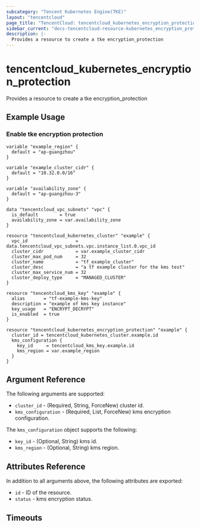 ```yaml
---
subcategory: "Tencent Kubernetes Engine(TKE)"
layout: "tencentcloud"
page_title: "TencentCloud: tencentcloud_kubernetes_encryption_protection"
sidebar_current: "docs-tencentcloud-resource-kubernetes_encryption_protection"
description: |-
  Provides a resource to create a tke encryption_protection
---
```


# tencentcloud_kubernetes_encryption_protection

Provides a resource to create a tke encryption_protection

## Example Usage

### Enable tke encryption protection

```hcl
variable "example_region" {
  default = "ap-guangzhou"
}

variable "example_cluster_cidr" {
  default = "10.32.0.0/16"
}

variable "availability_zone" {
  default = "ap-guangzhou-3"
}

data "tencentcloud_vpc_subnets" "vpc" {
  is_default        = true
  availability_zone = var.availability_zone
}

resource "tencentcloud_kubernetes_cluster" "example" {
  vpc_id                  = data.tencentcloud_vpc_subnets.vpc.instance_list.0.vpc_id
  cluster_cidr            = var.example_cluster_cidr
  cluster_max_pod_num     = 32
  cluster_name            = "tf_example_cluster"
  cluster_desc            = "a tf example cluster for the kms test"
  cluster_max_service_num = 32
  cluster_deploy_type     = "MANAGED_CLUSTER"
}

resource "tencentcloud_kms_key" "example" {
  alias       = "tf-example-kms-key"
  description = "example of kms key instance"
  key_usage   = "ENCRYPT_DECRYPT"
  is_enabled  = true
}

resource "tencentcloud_kubernetes_encryption_protection" "example" {
  cluster_id = tencentcloud_kubernetes_cluster.example.id
  kms_configuration {
    key_id     = tencentcloud_kms_key.example.id
    kms_region = var.example_region
  }
}
```

## Argument Reference

The following arguments are supported:

* `cluster_id` - (Required, String, ForceNew) cluster id.
* `kms_configuration` - (Required, List, ForceNew) kms encryption configuration.

The `kms_configuration` object supports the following:

* `key_id` - (Optional, String) kms id.
* `kms_region` - (Optional, String) kms region.

## Attributes Reference

In addition to all arguments above, the following attributes are exported:

* `id` - ID of the resource.
* `status` - kms encryption status.


## Timeouts

<no value>


